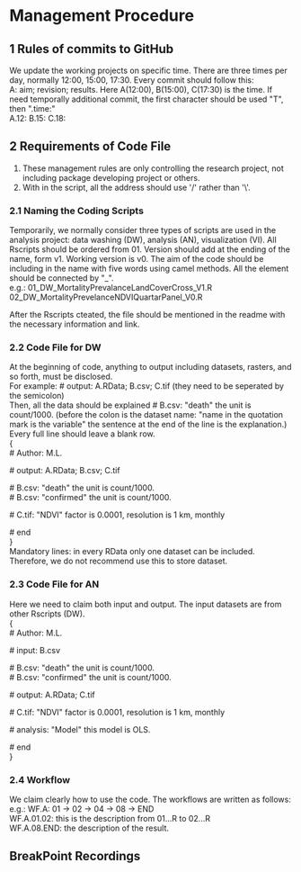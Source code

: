 # Management Procedure  

## 1 Rules of commits to GitHub
We update the working projects on specific time. There are three times per day, normally 12:00, 15:00, 17:30. Every commit should follow this:  
A: aim; revision; results. Here A(12:00), B(15:00), C(17:30) is the time. If need temporally additional commit, the first character should be used "T", then ".time:"   
A.12:  B.15:  C.18:  
  
## 2 Requirements of Code File  
1. These management rules are only controlling the research project, not including package developing project or others.  
2. With in the script, all the address should use '/' rather than '\\'.  
  
### 2.1 Naming the Coding Scripts  
Temporarily, we normally consider three types of scripts are used in the analysis project: data washing (DW), analysis (AN), visualization (VI). All Rscripts should be ordered from 01. Version should add at the ending of the name, form v1. Working version is v0. The aim of the code should be including in the name with five words using camel methods. All the element should be connected by "_".  
e.g.: 01_DW_MortalityPrevalanceLandCoverCross_V1.R  
      02_DW_MortalityPrevelanceNDVIQuartarPanel_V0.R  
  
After the Rscripts cteated, the file should be mentioned in the readme with the necessary information and link.  
  
### 2.2 Code File for DW  
At the beginning of code, anything to output including datasets, rasters, and so forth, must be disclosed.  
For example: \# output: A.RData; B.csv; C.tif (they need to be seperated by the semicolon)  
Then, all the data should be explained \# B.csv: "death" the unit is count/1000. (before the colon is the dataset name: "name in the quotation mark is the variable" the sentence at the end of the line is the explanation.)  
Every full line should leave a blank row.  
\{   
\# Author: M.L.    
  
\# output: A.RData; B.csv; C.tif  
  
\# B.csv: "death" the unit is count/1000.  
\# B.csv: "confirmed" the unit is count/1000.

\# C.tif: "NDVI" factor is 0.0001, resolution is 1 km, monthly

\# end  
\}  
Mandatory lines: in every RData only one dataset can be included. Therefore, we do not recommend use this to store dataset.  
  
### 2.3 Code File for AN  
Here we need to claim both input and output. The input datasets are from other Rscripts (DW).  
\{   
\# Author: M.L.    
  
\# input: B.csv  
  
\# B.csv: "death" the unit is count/1000.  
\# B.csv: "confirmed" the unit is count/1000.  
  
\# output: A.RData; C.tif  
  
\# C.tif: "NDVI" factor is 0.0001, resolution is 1 km, monthly  
  
\# analysis: "Model" this model is OLS.    
  
\# end  
\}  

### 2.4 Workflow  
We claim clearly how to use the code. The workflows are written as follows:  
e.g.: WF.A: 01 -> 02 -> 04 -> 08 -> END  
WF.A.01.02: this is the description from 01...R to 02...R  
WF.A.08.END: the description of the result.  
  
## BreakPoint Recordings  
